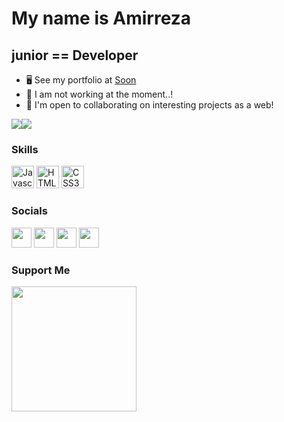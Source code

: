 My name is Amirreza
===============================

junior == Developer
-----------------------------

*   🖥️  See my portfolio at [Soon](....)
*   🚀  I am not working at the moment..!
*   🤝  I'm open to collaborating on interesting projects as a web!

<a href="https://www.twitter.com/amirrezakrym" target="_blank" rel="noreferrer"><img
                  src="https://img.shields.io/twitter/follow/amirrezakrym?logo=twitter&style=for-the-badge&color=0891b2&labelColor=1c1917"
                /></a><a href="https://www.github.com/amirrezakrym" target="_blank" rel="noreferrer"><img
                  src="https://img.shields.io/github/followers/amirrezakrym?logo=github&style=for-the-badge&color=0891b2&labelColor=1c1917" /></a>
                  
### Skills
<p align="left">

<a href="https://developer.mozilla.org/en-US/docs/Web/JavaScript" target="_blank" rel="noreferrer"><img src="https://raw.githubusercontent.com/danielcranney/readme-generator/main/public/icons/skills/javascript-colored.svg" width="36" height="36" alt="Javascript" /></a>
  <a href="https://developer.mozilla.org/en-US/docs/Glossary/HTML5" target="_blank" rel="noreferrer"><img src="https://raw.githubusercontent.com/danielcranney/readme-generator/main/public/icons/skills/html5-colored.svg" width="36" height="36" alt="HTML5" /></a>
    <a href="https://developer.mozilla.org/en-US/docs/Web/CSS" target="_blank" rel="noreferrer"><img src="https://raw.githubusercontent.com/danielcranney/readme-generator/main/public/icons/skills/css3-colored.svg" width="36" height="36" alt="CSS3" /></a>
</p>
                    
### Socials
                  
<p align="left">
    <a href="https://www.instagram.com/amirrezakrym" target="_blank" rel="noreferrer"><img src="https://raw.githubusercontent.com/danielcranney/readme-generator/main/public/icons/socials/instagram.svg" width="32" height="32" /></a>
<a href="https://www.github.com/amirrezakrym" target="_blank" rel="noreferrer"><img src="https://raw.githubusercontent.com/danielcranney/readme-generator/main/public/icons/socials/github-dark.svg" width="32" height="32" /></a>
  <a href="https://www.linkedin.com/in/amirrezakrym" target="_blank" rel="noreferrer"><img src="https://raw.githubusercontent.com/danielcranney/readme-generator/main/public/icons/socials/linkedin.svg" width="32" height="32" /></a>
  <a href="https://www.twitter.com/amirrezakrym" target="_blank" rel="noreferrer"><img src="https://raw.githubusercontent.com/danielcranney/readme-generator/main/public/icons/socials/twitter.svg" width="32" height="32" /></a></p>

### Support Me
<a href="https://www.buymeacoffee.com/amirrezakrym"><img src="https://cdn.buymeacoffee.com/buttons/v2/default-yellow.png" width="200" /></a>
